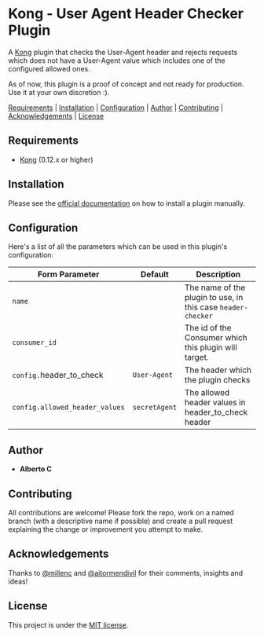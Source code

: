 Kong - User Agent Header Checker Plugin
==============================

A [Kong](https://github.com/Kong/kong) plugin that checks the User-Agent header and rejects requests which does not have a User-Agent value which includes one of the configured allowed ones.

As of now, this plugin is a proof of concept and not ready for production. Use it at your own discretion :).

[Requirements](#requirements) |
[Installation](#installation) |
[Configuration](#configuration) |
[Author](#author) |
[Contributing](#contributing) |
[Acknowledgements](#acknowledgements) |
[License](#license)

## Requirements

* [Kong](https://konghq.com/) (0.12.x or higher)

## Installation

Please see the [official documentation](https://docs.konghq.com/0.14.x/plugin-development/distribution/) on how to install a plugin manually.

## Configuration

Here's a list of all the parameters which can be used in this plugin's configuration:

| Form Parameter                 | Default       | Description                                                  |
| -------------                  | ------------- | -------------------                                          |
| `name`                         |               | The name of the plugin to use, in this case `header-checker` |
| `consumer_id`                  |               | The id of the Consumer which this plugin will target.        |
| `config.`header_to_check       | `User-Agent`  | The header which the plugin checks                           |
| `config.allowed_header_values` | `secretAgent` | The allowed header values in header_to_check header          |

## Author

* **Alberto C**

## Contributing

All contributions are welcome! Please fork the repo, work on a named branch (with a descriptive name if possible) and create a pull request explaining the change or improvement you attempt to make.

## Acknowledgements

Thanks to [@millenc](https://github.com/millenc) and [@aitormendivil](https://github.com/aitormendivil) for their comments, insights and ideas!

## License

This project is under the [MIT license](https://github.com/albertocr/kong-plugin-header-checker/blob/master/LICENSE).
